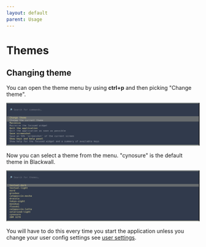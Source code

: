```yaml
---
layout: default
parent: Usage
---
```


# Themes

## Changing theme

You can open the theme menu by using **ctrl+p** and then picking "Change theme".

![Screenshot of opening the theme menu in the command palette](/../assets/images/screenshots/show_theme_menu.png)

Now you can select a theme from the menu. "cynosure" is the default theme in Blackwall.

![Screenshot of theme menu](/../assets/images/screenshots/theme_menu.png)

You will have to do this every time you start the application unless you change your user config settings see [user settings](/../settings/user_config.md).
